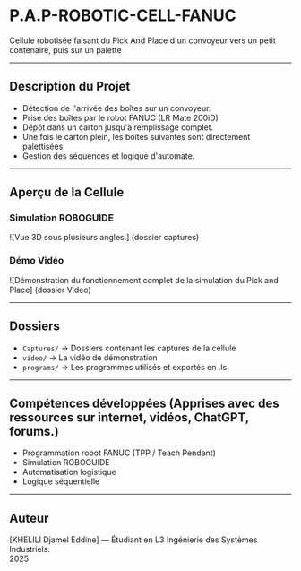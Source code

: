 # P.A.P-ROBOTIC-CELL-FANUC
Cellule robotisée faisant du Pick And Place d'un convoyeur vers un petit contenaire, puis sur un palette

---

## Description du Projet

- Détection de l'arrivée des boîtes sur un convoyeur.
- Prise des boîtes par le robot FANUC (LR Mate 200iD)
- Dépôt dans un carton jusqu'à remplissage complet.
- Une fois le carton plein, les boîtes suivantes sont directement palettisées.
- Gestion des séquences et logique d'automate.

---

## Aperçu de la Cellule

### Simulation ROBOGUIDE
![Vue 3D sous plusieurs angles.] (dossier captures)

### Démo Vidéo
![Démonstration du fonctionnement complet de la simulation du Pick and Place] (dossier Video)

---

## Dossiers
- `Captures/` → Dossiers contenant les captures de la cellule
- `video/` → La vidéo de démonstration
- `programs/` → Les programmes utilisés et exportés en .ls

---

## Compétences développées (Apprises avec des ressources sur internet, vidéos, ChatGPT, forums.)
- Programmation robot FANUC (TPP / Teach Pendant)
- Simulation ROBOGUIDE
- Automatisation logistique
- Logique séquentielle

---

## Auteur
[KHELILI Djamel Eddine] — Étudiant en L3 Ingénierie des Systèmes Industriels.  
2025
